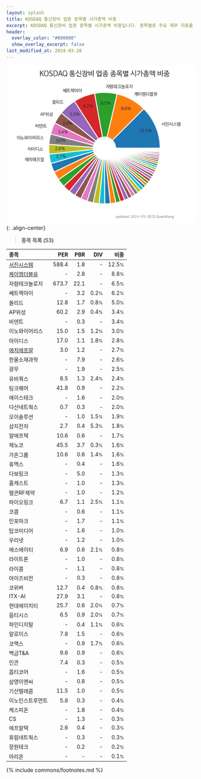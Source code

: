 ```yaml
---
layout: splash
title: KOSDAQ 통신장비 업종 종목별 시가총액 비중
excerpt: KOSDAQ 통신장비 업종 종목별 시가총액 비중입니다. 종목별로 주요 재무 지표를 함께 표시합니다.
header:
  overlay_color: "#800000"
  show_overlay_excerpt: false
last_modified_at: 2024-03-28
---
```



![KOSDAQ 통신장비 업종 종목별 시가총액 비중](/stats/sector/images/kosdaq_업종_통신장비_종목.png){: .align-center}


> **종목 목록 (53)**<a id="list"></a>

| **종목** | **PER** | **PBR** | **DIV** | **비중** |
| :------- | ------: | ------: | ------: | -------: |
| [서진시스템](/178320/) | 588.4 | 1.8 | - | 12.5<small>%</small> |
| [케이엠더블유](/032500/) | - | 2.8 | - | 8.8<small>%</small> |
| 자람테크놀로지 | 673.7 | 22.1 | - | 6.5<small>%</small> |
| 쎄트렉아이 | - | 3.2 | 0.2<small>%</small> | 6.2<small>%</small> |
| 쏠리드 | 12.8 | 1.7 | 0.8<small>%</small> | 5.0<small>%</small> |
| AP위성 | 60.2 | 2.9 | 0.4<small>%</small> | 3.4<small>%</small> |
| 비덴트 | - | 0.3 | - | 3.4<small>%</small> |
| 이노와이어리스 | 15.0 | 1.5 | 1.2<small>%</small> | 3.0<small>%</small> |
| 아이디스 | 17.0 | 1.1 | 1.8<small>%</small> | 2.8<small>%</small> |
| [에치에프알](/230240/) | 3.0 | 1.2 | - | 2.7<small>%</small> |
| 한울소재과학 | - | 7.9 | - | 2.6<small>%</small> |
| 광무 | - | 1.9 | - | 2.5<small>%</small> |
| 유비쿼스 | 8.5 | 1.3 | 2.4<small>%</small> | 2.4<small>%</small> |
| 팅크웨어 | 41.8 | 0.9 | - | 2.2<small>%</small> |
| 에이스테크 | - | 1.6 | - | 2.0<small>%</small> |
| 다산네트웍스 | 0.7 | 0.3 | - | 2.0<small>%</small> |
| 오이솔루션 | - | 1.0 | 1.5<small>%</small> | 1.9<small>%</small> |
| 삼지전자 | 2.7 | 0.4 | 5.3<small>%</small> | 1.8<small>%</small> |
| 알에프텍 | 10.6 | 0.6 | - | 1.7<small>%</small> |
| 제노코 | 45.5 | 3.7 | 0.3<small>%</small> | 1.6<small>%</small> |
| 가온그룹 | 10.6 | 0.6 | 1.4<small>%</small> | 1.6<small>%</small> |
| 휴맥스 | - | 0.4 | - | 1.6<small>%</small> |
| 다보링크 | - | 5.0 | - | 1.3<small>%</small> |
| 홈캐스트 | - | 1.0 | - | 1.3<small>%</small> |
| 텔콘RF제약 | - | 1.0 | - | 1.2<small>%</small> |
| 파이오링크 | 6.7 | 1.1 | 2.5<small>%</small> | 1.1<small>%</small> |
| 코콤 | - | 0.6 | - | 1.1<small>%</small> |
| 인포마크 | - | 1.7 | - | 1.1<small>%</small> |
| 탑코미디어 | - | 1.6 | - | 1.0<small>%</small> |
| 우리넷 | - | 1.2 | - | 1.0<small>%</small> |
| 에스에이티 | 6.9 | 0.6 | 2.1<small>%</small> | 0.8<small>%</small> |
| 라이트론 | - | 1.0 | - | 0.8<small>%</small> |
| 라이콤 | - | 1.1 | - | 0.8<small>%</small> |
| 아이즈비전 | - | 0.3 | - | 0.8<small>%</small> |
| 코위버 | 12.7 | 0.4 | 0.8<small>%</small> | 0.8<small>%</small> |
| ITX-AI | 27.9 | 3.1 | - | 0.8<small>%</small> |
| 현대에이치티 | 25.7 | 0.6 | 2.0<small>%</small> | 0.7<small>%</small> |
| 옵티시스 | 6.5 | 0.9 | 2.0<small>%</small> | 0.7<small>%</small> |
| 파인디지털 | - | 0.4 | 1.1<small>%</small> | 0.6<small>%</small> |
| 알로이스 | 7.8 | 1.5 | - | 0.6<small>%</small> |
| 코맥스 | - | 0.9 | 1.7<small>%</small> | 0.6<small>%</small> |
| 백금T&A | 9.6 | 0.9 | - | 0.6<small>%</small> |
| 인콘 | 7.4 | 0.3 | - | 0.5<small>%</small> |
| 옵티코어 | - | 1.6 | - | 0.5<small>%</small> |
| 삼영이엔씨 | - | 0.8 | - | 0.5<small>%</small> |
| 기산텔레콤 | 11.5 | 1.0 | - | 0.5<small>%</small> |
| 이노인스트루먼트 | 5.8 | 0.3 | - | 0.4<small>%</small> |
| 케스피온 | - | 1.8 | - | 0.4<small>%</small> |
| CS | - | 1.3 | - | 0.3<small>%</small> |
| 에프알텍 | 2.6 | 0.4 | - | 0.3<small>%</small> |
| 휴림네트웍스 | - | 0.3 | - | 0.3<small>%</small> |
| 장원테크 | - | 0.2 | - | 0.2<small>%</small> |
| 아리온 | - | - | - | 0.1<small>%</small> |

{% include commons/footnotes.md %}